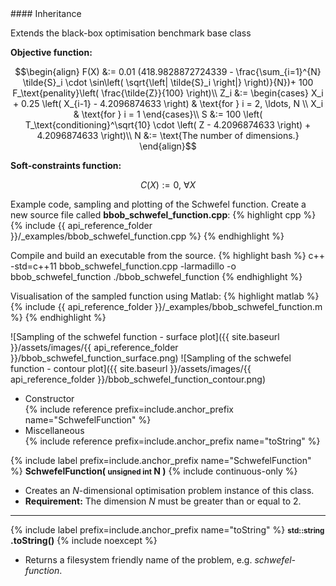 <div class="custom-callout custom-callout-info">
#### Inheritance

Extends the black-box optimisation benchmark base class
</div>

**Objective function:**
      
$$\begin{align}
F(X) &:= 0.01 (418.9828872724339 - \frac{\sum_{i=1}^{N} \tilde{S}_i \cdot \sin\left( \sqrt{\left| \tilde{S}_i \right|} \right)}{N})+ 100 F_\text{penality}\left( \frac{\tilde{Z}}{100} \right)\\
Z_i &:= \begin{cases}
X_i + 0.25 \left( X_{i-1} - 4.2096874633 \right) & \text{for } i = 2, \ldots, N \\
X_i & \text{for } i = 1
\end{cases}\\
S &:= 100 \left( T_\text{conditioning}^\sqrt{10} \cdot \left( Z - 4.2096874633 \right) + 4.2096874633 \right)\\
N &:= \text{The number of dimensions.}
\end{align}$$

**Soft-constraints function:**

$$C(X) := 0, \ \forall X$$

Example code, sampling and plotting of the Schwefel function.
Create a new source file called **bbob_schwefel_function.cpp**:
{% highlight cpp %}
{% include {{ api_reference_folder }}/_examples/bbob_schwefel_function.cpp %}
{% endhighlight %}

Compile and build an executable from the source.
{% highlight bash %}
c++ -std=c++11 bbob_schwefel_function.cpp -larmadillo -o bbob_schwefel_function
./bbob_schwefel_function
{% endhighlight %}

Visualisation of the sampled function using Matlab:
{% highlight matlab %}
{% include {{ api_reference_folder }}/_examples/bbob_schwefel_function.m %}
{% endhighlight %}

![Sampling of the schwefel function - surface plot]({{ site.baseurl }}/assets/images/{{ api_reference_folder }}/bbob_schwefel_function_surface.png)
![Sampling of the schwefel function - contour plot]({{ site.baseurl }}/assets/images/{{ api_reference_folder }}/bbob_schwefel_function_contour.png)

- Constructor<br>
  {% include reference prefix=include.anchor_prefix name="SchwefelFunction" %}
- Miscellaneous<br>
  {% include reference prefix=include.anchor_prefix name="toString" %}

{% include label prefix=include.anchor_prefix name="SchwefelFunction" %}
**SchwefelFunction( <small>unsigned int</small> N )** {% include continuous-only %}

- Creates an *N*-dimensional optimisation problem instance of this class.
- **Requirement:** The dimension *N* must be greater than or equal to 2.

---
{% include label prefix=include.anchor_prefix name="toString" %}
**<small>std::string</small> .toString()** {% include noexcept %}


- Returns a filesystem friendly name of the problem, e.g. *schwefel-function*.